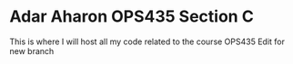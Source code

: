 # Adar Aharon OPS435 Section C
This is where I will host all my code related to the course OPS435
Edit for new branch
